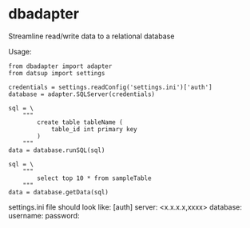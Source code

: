 # dbadapter
Streamline read/write data to a relational database

Usage:


    from dbadapter import adapter
    from datsup import settings

    credentials = settings.readConfig('settings.ini')['auth']
    database = adapter.SQLServer(credentials)
    
    sql = \
        """
            create table tableName (
                table_id int primary key
            )    
        """
    data = database.runSQL(sql)

    sql = \
        """
            select top 10 * from sampleTable    
        """
    data = database.getData(sql)


settings.ini file should look like:
    [auth]
    server: <x.x.x.x,xxxx>
    database: <databaseName>
    username: <userName>
    password: <password>
